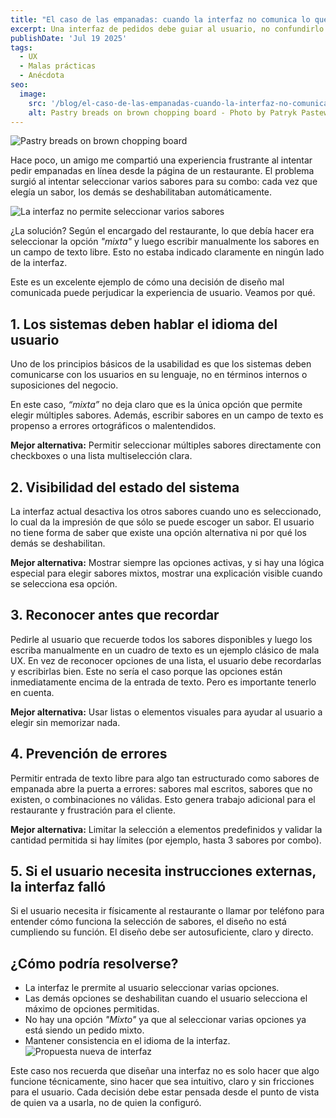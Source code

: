 ```yaml
---
title: "El caso de las empanadas: cuando la interfaz no comunica lo que debe"
excerpt: Una interfaz de pedidos debe guiar al usuario, no confundirlo. En este análisis, exploramos un caso real donde pedir empanadas con varios sabores se vuelve un reto innecesario por culpa de un mal diseño de experiencia de usuario. Veremos por qué depender de una opción oculta y un campo de texto libre puede arruinar la interacción, y cómo pequeños cambios podrían mejorar radicalmente la experiencia.
publishDate: 'Jul 19 2025'
tags:
  - UX
  - Malas prácticas
  - Anécdota
seo:
  image:
    src: '/blog/el-caso-de-las-empanadas-cuando-la-interfaz-no-comunica-lo-que-debe.jpg'
    alt: Pastry breads on brown chopping board - Photo by Patryk Pastewski on Unsplash
---
```


![Pastry breads on brown chopping board](/blog/el-caso-de-las-empanadas-cuando-la-interfaz-no-comunica-lo-que-debe.jpg)

Hace poco, un amigo me compartió una experiencia frustrante al intentar pedir empanadas en línea desde la página de un restaurante. El problema surgió al intentar seleccionar varios sabores para su combo: cada vez que elegía un sabor, los demás se deshabilitaban automáticamente.

![La interfaz no permite seleccionar varios sabores](/blog/el-caso-de-las-empanadas-cuando-la-interfaz-no-comunica-lo-que-debe-gif.gif)

¿La solución? Según el encargado del restaurante, lo que debía hacer era seleccionar la opción *"mixta"* y luego escribir manualmente los sabores en un campo de texto libre. Esto no estaba indicado claramente en ningún lado de la interfaz.

Este es un excelente ejemplo de cómo una decisión de diseño mal comunicada puede perjudicar la experiencia de usuario. Veamos por qué.

## 1. Los sistemas deben hablar el idioma del usuario
Uno de los principios básicos de la usabilidad es que los sistemas deben comunicarse con los usuarios en su lenguaje, no en términos internos o suposiciones del negocio.

En este caso, *“mixta”* no deja claro que es la única opción que permite elegir múltiples sabores. Además, escribir sabores en un campo de texto es propenso a errores ortográficos o malentendidos.

**Mejor alternativa:** Permitir seleccionar múltiples sabores directamente con checkboxes o una lista multiselección clara.

## 2. Visibilidad del estado del sistema
La interfaz actual desactiva los otros sabores cuando uno es seleccionado, lo cual da la impresión de que sólo se puede escoger un sabor. El usuario no tiene forma de saber que existe una opción alternativa ni por qué los demás se deshabilitan.

**Mejor alternativa:** Mostrar siempre las opciones activas, y si hay una lógica especial para elegir sabores mixtos, mostrar una explicación visible cuando se selecciona esa opción.

## 3. Reconocer antes que recordar
Pedirle al usuario que recuerde todos los sabores disponibles y luego los escriba manualmente en un cuadro de texto es un ejemplo clásico de mala UX. En vez de reconocer opciones de una lista, el usuario debe recordarlas y escribirlas bien. Este no sería el caso porque las opciones están inmediatamente encima de la entrada de texto. Pero es importante tenerlo en cuenta.

**Mejor alternativa:** Usar listas o elementos visuales para ayudar al usuario a elegir sin memorizar nada.

## 4. Prevención de errores
Permitir entrada de texto libre para algo tan estructurado como sabores de empanada abre la puerta a errores: sabores mal escritos, sabores que no existen, o combinaciones no válidas. Esto genera trabajo adicional para el restaurante y frustración para el cliente.

**Mejor alternativa:** Limitar la selección a elementos predefinidos y validar la cantidad permitida si hay límites (por ejemplo, hasta 3 sabores por combo).

## 5. Si el usuario necesita instrucciones externas, la interfaz falló
Si el usuario necesita ir físicamente al restaurante o llamar por teléfono para entender cómo funciona la selección de sabores, el diseño no está cumpliendo su función. El diseño debe ser autosuficiente, claro y directo.

## ¿Cómo podría resolverse?
- La interfaz le prermite al usuario seleccionar varias opciones.
- Las demás opciones se deshabilitan cuando el usuario selecciona el máximo de opciones permitidas.
- No hay una opción *"Mixto"* ya que al seleccionar varias opciones ya está siendo un pedido mixto.
- Mantener consistencia en el idioma de la interfaz.
![Propuesta nueva de interfaz](/blog/el-caso-de-las-empanadas-cuando-la-interfaz-no-comunica-lo-que-debe.png)


Este caso nos recuerda que diseñar una interfaz no es solo hacer que algo funcione técnicamente, sino hacer que sea intuitivo, claro y sin fricciones para el usuario. Cada decisión debe estar pensada desde el punto de vista de quien va a usarla, no de quien la configuró.
